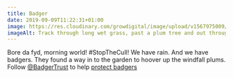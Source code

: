 ```yaml
---
title: Badger
date: 2019-09-09T11:22:31+01:00
image: https://res.cloudinary.com/growdigital/image/upload/v1567975009/track-520F407D.jpg
imageAlt: Track through long wet grass, past a plum tree and out through the hedge
---
```


Bore da fyd, morning world! #StopTheCull! We have rain. And we have badgers. They found a way in to the garden to hoover up the windfall plums. Follow [@BadgerTrust](https://mobile.twitter.com/BadgerTrust) to help [protect badgers](http://www.badger.org.uk)
